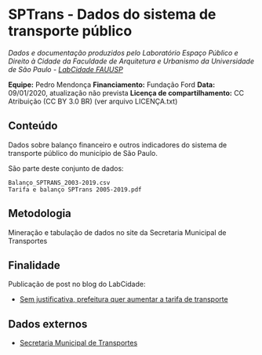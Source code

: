 SPTrans - Dados do sistema de transporte público
============
*Dados e documentação produzidos pelo Laboratório Espaço Público e Direito à Cidade da Faculdade de Arquitetura e Urbanismo da Universidade de São Paulo - [LabCidade FAUUSP](http://www.labcidade.fau.usp.br/)*

**Equipe:** Pedro Mendonça
**Financiamento:** Fundação Ford
**Data:** 09/01/2020, atualização não prevista
**Licença de compartilhamento:** CC Atribuição (CC BY 3.0 BR) (ver arquivo LICENÇA.txt)

## Conteúdo
Dados sobre balanço financeiro e outros indicadores do sistema de transporte público do município de São Paulo.

São parte deste conjunto de dados:

    Balanço_SPTRANS_2003-2019.csv
    Tarifa e balanço SPTrans 2005-2019.pdf

## Metodologia
Mineração e tabulação de dados no site da Secretaria Municipal de Transportes

## Finalidade
Publicação de post no blog do LabCidade:
- [Sem justificativa, prefeitura quer aumentar a tarifa de transporte](http://www.labcidade.fau.usp.br/sem-justificativa-prefeitura-aumenta-a-tarifa-de-transporte/)

## Dados externos
- [Secretaria Municipal de Transportes](https://www.prefeitura.sp.gov.br/cidade/secretarias/transportes/institucional/sptrans/acesso_a_informacao/index.php?p=245709)
